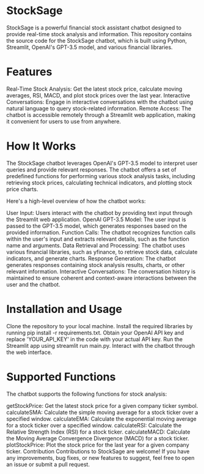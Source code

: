 # StockSage
StockSage is a powerful financial stock assistant chatbot designed to provide real-time stock analysis and information. This repository contains the source code for the StockSage chatbot, which is built using Python, Streamlit, OpenAI's GPT-3.5 model, and various financial libraries.

# Features
Real-Time Stock Analysis: Get the latest stock price, calculate moving averages, RSI, MACD, and plot stock prices over the last year.
Interactive Conversations: Engage in interactive conversations with the chatbot using natural language to query stock-related information.
Remote Access: The chatbot is accessible remotely through a Streamlit web application, making it convenient for users to use from anywhere.
# How It Works
The StockSage chatbot leverages OpenAI's GPT-3.5 model to interpret user queries and provide relevant responses. The chatbot offers a set of predefined functions for performing various stock analysis tasks, including retrieving stock prices, calculating technical indicators, and plotting stock price charts.

Here's a high-level overview of how the chatbot works:

User Input: Users interact with the chatbot by providing text input through the Streamlit web application.
OpenAI GPT-3.5 Model: The user input is passed to the GPT-3.5 model, which generates responses based on the provided information.
Function Calls: The chatbot recognizes function calls within the user's input and extracts relevant details, such as the function name and arguments.
Data Retrieval and Processing: The chatbot uses various financial libraries, such as yfinance, to retrieve stock data, calculate indicators, and generate charts.
Response Generation: The chatbot generates responses containing stock analysis results, charts, or other relevant information.
Interactive Conversations: The conversation history is maintained to ensure coherent and context-aware interactions between the user and the chatbot.
# Installation and Usage
Clone the repository to your local machine.
Install the required libraries by running pip install -r requirements.txt.
Obtain your OpenAI API key and replace 'YOUR_API_KEY' in the code with your actual API key.
Run the Streamlit app using streamlit run main.py.
Interact with the chatbot through the web interface.
# Supported Functions
The chatbot supports the following functions for stock analysis:

getStockPrice: Get the latest stock price for a given company ticker symbol.
calculateSMA: Calculate the simple moving average for a stock ticker over a specified window.
calculateEMA: Calculate the exponential moving average for a stock ticker over a specified window.
calculateRSI: Calculate the Relative Strength Index (RSI) for a stock ticker.
calculateMACD: Calculate the Moving Average Convergence Divergence (MACD) for a stock ticker.
plotStockPrice: Plot the stock price for the last year for a given company ticker.
Contribution
Contributions to StockSage are welcome! If you have any improvements, bug fixes, or new features to suggest, feel free to open an issue or submit a pull request.
